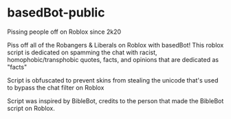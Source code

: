 # basedBot-public
Pissing people off on Roblox since 2k20


Piss off all of the Robangers & Liberals on Roblox with basedBot!
This roblox script is dedicated on spamming the chat with racist, homophobic/transphobic quotes, facts, and opinions that are dedicated as "facts"

Script is obfuscated to prevent skins from stealing the unicode that's used to bypass the chat filter on Roblox

Script was inspired by BibleBot, credits to the person that made the BibleBot script on Roblox.
